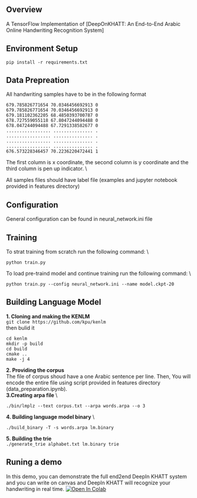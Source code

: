## Overview
A TensorFlow Implementation of [DeepOnKHATT: An End-to-End Arabic Online Handwriting Recognition System]

## Environment Setup
```
pip install -r requirements.txt
```

## Data Prepreation 
All handwriting samples have to be in the following format 
```
679.785826771654 70.0346456692913 0
679.785826771654 70.0346456692913 0
679.181102362205 68.4850393700787 0
678.727559055118 67.8047244094488 0
678.047244094488 67.7291338582677 0
................. ............... .
................. ............... .
................. ............... .
................. ............... .
676.573228346457 70.2236220472441 1
```
The first column is x coordinate, the second column is y coordinate and the third column is pen up indicator. \

All samples files should have label file (examples and jupyter notebook provided in features directory)

## Configuration

General configuration can be found in neural_network.ini file

## Training
To strat training from scratch run the following command: \
```
python train.py
```
To load pre-traind model and continue training run the following command: \



```
python train.py --config neural_network.ini --name model.ckpt-20
```


## Building Language Model
**1. Cloning and making the KENLM** \
`
git clone https://github.com/kpu/kenlm
` 
\
then bulid it 


```
cd kenlm
mkdir -p build
cd build
cmake ..
make -j 4
```



 **2.  Providing the corpus** \
The file of corpus shoud have a one Arabic sentence per line. Then, You will encode the entire file using script provided in features directory (data_preparation.ipynb).
\
 **3.Creating arpa file** \
```
./bin/lmplz --text corpus.txt --arpa words.arpa --o 3
```
**4. Building language model binary** \
```
./build_binary -T -s words.arpa lm.binary
```
**5. Building the trie** \
`./generate_trie alphabet.txt lm.binary trie`

## Runing a demo

In this demo, you can demonstrate the full end2end DeepIn KHATT system and you can write on canvas and DeepIn KHATT will recognize your handwriting in real time.
[![Open In Colab](https://colab.research.google.com/assets/colab-badge.svg)](https://colab.research.google.com/github/Fakhraddin/DeepOnKHATT/blob/main/DeepOnKHATT.ipynb)

